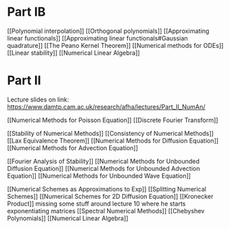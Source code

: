 # Part IB
[[Polynomial interpolation]]
[[Orthogonal polynomials]]
[[Approximating linear functionals]]
[[Approximating linear functionals#Gaussian quadrature]]
[[The Peano Kernel Theorem]]
[[Numerical methods for ODEs]]
[[Linear stability]]
[[Numerical Linear Algebra]]

# Part II
Lecture slides on link:
https://www.damtp.cam.ac.uk/research/afha/lectures/Part_II_NumAn/


[[Numerical Methods for Poisson Equation]]
[[Discrete Fourier Transform]]

[[Stability of Numerical Methods]]
[[Consistency of Numerical Methods]]
[[Lax Equivalence Theorem]]
[[Numerical Methods for Diffusion Equation]]
[[Numerical Methods for Advection Equation]]

[[Fourier Analysis of Stability]]
[[Numerical Methods for Unbounded Diffusion Equation]]
[[Numerical Methods for Unbounded Advection Equation]]
[[Numerical Methods for Unbounded Wave Equation]]

[[Numerical Schemes as Approximations to Exp]]
[[Splitting Numerical Schemes]]
[[Numerical Schemes for 2D Diffusion Equation]]
[[Kronecker Product]]
missing some stuff around lecture 10 where he starts exponentiating matrices
[[Spectral Numerical Methods]]
[[Chebyshev Polynomials]]
[[Numerical Linear Algebra]]